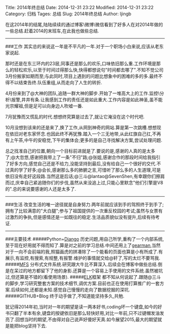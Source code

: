Title: 2014年终总结
Date: 2014-12-31 23:22
Modified: 2014-12-31 23:22
Category: 归档
Tages: 总结
Slug: 2014年终总结
Author: ljingb

在这2014年的结尾,陆陆续续的通过博客\微博\微信看到了好多人在对2014年做的一些总结.赶着2014的末班车,在此我也做些总结.

* * *

###工作
其实总的来说这一年是不平凡的一年.对于一个职场小白来说,应该从老东家说起.

那时还是在东三环内的23层,同事还是那么的欢乐,口味依旧那么重.工作环境是那么的轻松欢乐,以至于时间过得那么快,快得都想说句"时间都去哪了".不知不觉公司3月份搬家如期而至;与此同时,项目上遇到的问题比想象中的困难的多的多.最终不得不以结束告终.队伍重组,从而走向了人生的转折.

4月份来到了@大神的团队,追随一群大神的脚步.开始了一堆高大上的工作.监控\分析\报警,井井有条.让我感到工作的责任还是如此重大.工作内容是如此神圣,虽不能光宗耀祖,但是足可以向身边人吹嘘一番.

7月犹豫而又慌乱的时代.想想终究算是过去了,就让它淹没在这个时代吧.

10月没想到该来的还是来了,换了工作,从网到神奇的网站.算是第一次跳槽.想想现在依旧对老东家怀念.也因此终不再犹豫.踏入一个三无地带,从此红旗自己扛,不再有上午茶,中午的安稳觉,下午的集体会;更多的是自己寻找解决方案,尝试处理问题.

总之找准自己的位置,朝向一个目标前进就是了.要说的是,感谢的人真的是太多了;@大忽悠,感谢把我带上了一条"不归"路;@张姐,感谢合作的那段时间给我指引了好多方向,感觉自己还是不给力,没能坚持到最后,没有给自己一个很好的交代.不过真的学了好多;@会长,感谢那么多的肺腑之言,可惜听了那么多的人生道理,可是依旧没有走好这段路.当然这是后话;@三斗@lantao@SevenShen,有幸跟你们擦肩而过,庆幸自己紧追随你们的步伐,虽然从来没追上过,只能心里默念"他们引擎是V8的".总的来说要感谢的人还是太多了.

* * *

###生活
改变生活的唯一途径就是自身努力.两年前就应该到手的驾照终于到手了;拥有了比较满意的"大白腿";参与了祖国提供的一次重反校园的考试;虽然与女票有过激烈的争执,但是感情还是一如既往的稳定.生活品质貌似没有提升,后续有待考证.

* * *

###主要技术
#####Python+[Django](https://www.djangoproject.com/)
历史问题,用自己所学,重构了一个内部系统,至于现在好用就不得而知了.算是对之前的学习总结.中间还用上了[gearman](http://gearman.org/),当然对于一向不会前端的我,照猫画虎的拼凑除了一个能看的页面也算是小有所成了.有展示,有监控,有搜索,有规整,有报警.维护的事情就交给@轩了,写的太烂不要骂我.
#####[MFS](http://www.moosefs.org/)
分布式文件系统.研究跟大牛比不算深入.后续会在博客中做些总结.倒是在呆过的地方都留下了他的身影.还算是一个容易上手使用的文件系统.虽然被坑过,但还算是不错的(看使用场景).
#####[ELK](http://www.elasticsearch.com/)框架
都不知从何说起了.跟随@三斗的脚步,学习研究整套方案的技术细节,调优方案.目前也正在使用打算推广的一套方案.后续如何,还都是未知.感觉自己慢慢的走向了数据挖掘的深坑.
#####GITHUB+Blog
终于动手做了,不知道能坚持多久,共勉.

犹记得2014年初,当时对一年的期望是读一两本好书,coding坏一个键盘,如今的好书只翻了半本有余,键盘的按键依旧是那么轻快好用,对比一年前,只不过键帽发油发亮了.回想当时的期望,不由得对自己说声好傻好天真.如今展望2015,最大的期望就是能把blog坚持下去.
